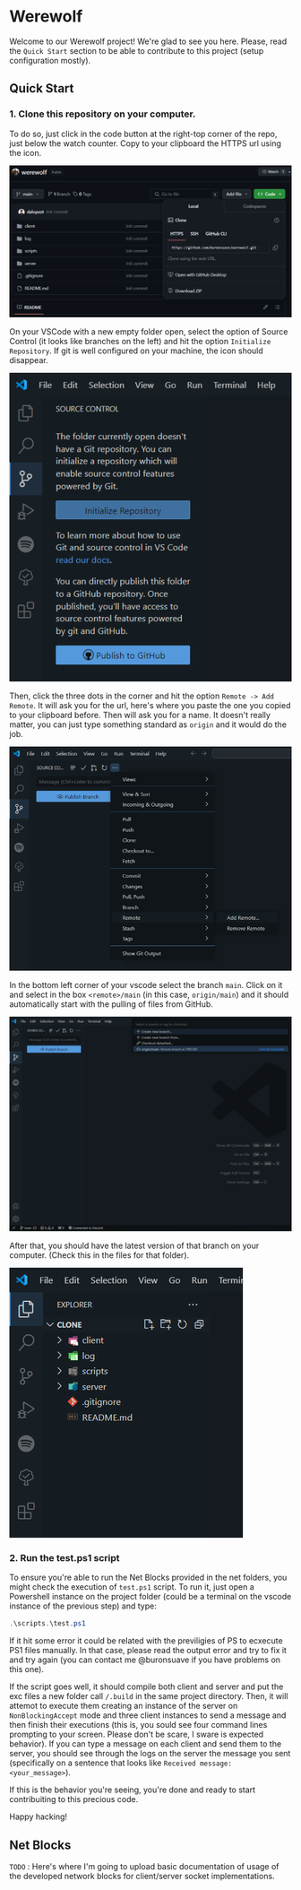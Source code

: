 # Werewolf
Welcome to our Werewolf project! We're glad to see you here.
Please, read the ```Quick Start``` section to be able to contribute to this project (setup configuration mostly).

## Quick Start
### 1. Clone this repository on your computer. 

To do so, just click in the code button at the right-top corner of the repo, just below the watch counter. Copy to your clipboard the HTTPS url using the icon. 

![Clone Button](img/qs_01.png)

On your VSCode with a new empty folder open, select the option of Source Control (it looks like branches on the left) and hit the option ```Initialize Repository```. If git is well configured on your machine, the icon should disappear.

![Init Repository](img/qs_02.png)

Then, click the three dots in the corner and hit the option ```Remote -> Add Remote```. It will ask you for the url, here's where you paste the one you copied to your clipboard before. Then will ask you for a name. It doesn't really matter, you can just type something standard as ```origin``` and it would do the job. 

![Add remote](img/qs_03.png)

In the bottom left corner of your vscode select the branch ```main```. Click on it and select in the box ```<remote>/main``` (in this case, ```origin/main```) and it should automatically start with the pulling of files from GitHub.

![Pull files](img/qs_04.png)

After that, you should have the latest version of that branch on your computer. (Check this in the files for that folder).

![Pull files](img/qs_05.png)

### 2. Run the test.ps1 script

To ensure you're able to run the Net Blocks provided in the net folders, you might check the execution of ```test.ps1``` script. To run it, just open a Powershell instance on the project folder (could be a terminal on the vscode instance of the previous step) and type:
```ps1
.\scripts.\test.ps1
```

If it hit some error it could be related with the previligies of PS to ecxecute PS1 files manually. In that case, please read the output error and try to fix it and try again (you can contact me @buronsuave if you have problems on this one). 

If the script goes well, it should compile both client and server and put the exc files a new folder call ```/.build``` in the same project directory. Then, it will attemot to execute them creating an instance of the server on ```NonBlockingAccept``` mode and three client instances to send a message and then finish their executions (this is, you sould see four command lines prompting to your screen. Please don't be scare, I sware is expected behavior). If you can type a message on each client and send them to the server, you should see through the logs on the server the message you sent (specifically on a sentence that looks like ```Received message: <your_message>```).

If this is the behavior you're seeing, you're done and ready to start contribuiting to this precious code. 

Happy hacking!

## Net Blocks

```TODO``` : Here's where I'm going to upload basic documentation of usage of the developed network blocks for client/server socket implementations.